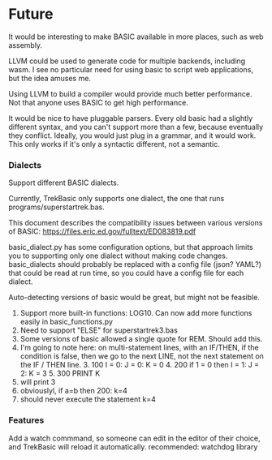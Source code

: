 # Future

It would be interesting to make BASIC available in more places, such as web
assembly. 



LLVM could be used to generate code for multiple backends, including wasm.
I see no particular need for using basic to script web applications, but 
the idea amuses me. 

Using LLVM to build a compiler would provide much better
performance. Not that anyone uses BASIC to get high performance. 

It would be nice to have pluggable parsers. 
Every old basic had a slightly different syntax, 
and you can't support more than a few, because eventually they 
conflict. Ideally, you would just plug in a grammar,
and it would work. This only works if it's only
a syntactic different, not a semantic.

### Dialects
Support different BASIC dialects. 
   
   Currently, TrekBasic only supports one dialect, the one that runs 
   programs/superstartrek.bas. 
   
   This document describes the compatibility issues between various versions of BASIC: 
    https://files.eric.ed.gov/fulltext/ED083819.pdf
   
   basic_dialect.py has some configuration options,
   but that approach limits you to supporting only one dialect without
   making code changes. basic_dialects should probably be replaced with 
   a config file (json? YAML?) that could be read at run time, so you could 
   have a config file for each dialect.
   
   Auto-detecting versions of basic would be great, but might not be feasible.
   1. Support more built-in functions: LOG10. Can now add more functions easily in basic_functions.py 
   1. Need to support "ELSE" for superstartrek3.bas
   1. Some versions of basic allowed a single quote for REM. Should add this.
   2. I'm going to note here: on multi-statement lines, with an IF/THEN, if the condition is false, then 
   we go to the next LINE, not the next statement on the IF / THEN line. 
      3. 100 I = 0: J = 0: K = 0
      4. 200 if 1 = 0 then I = 1: J = 2: K = 3
      5. 300 PRINT K
   6. will print 3
   7. obviouslyl, if a=b then 200: k=4
   8. should never execute the statement k=4

### Features
Add a watch commmand, so someone can edit in the editor of their choice, and TrekBasic will reload it automatically.
recommended:  watchdog library 